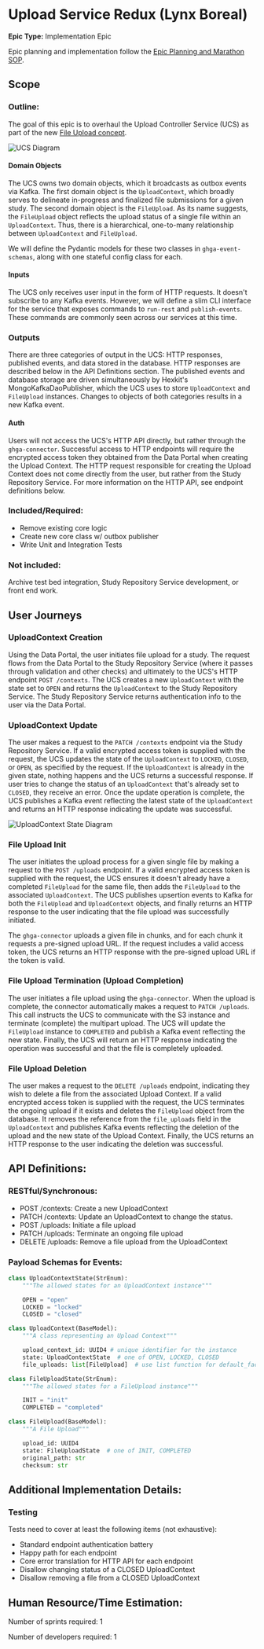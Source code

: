 # Upload Service Redux (Lynx Boreal)
**Epic Type:** Implementation Epic

Epic planning and implementation follow the
[Epic Planning and Marathon SOP](https://docs.ghga-dev.de/main/sops/sop001_epic_planning.html).

## Scope
### Outline:
The goal of this epic is to overhaul the Upload Controller Service (UCS) as part of the
new [File Upload concept](https://ghga.pages.hzdr.de/internal.ghga.de/feature_archconcept-file-upload/developer/architecture_concepts/ac007_file_upload/).

![UCS Diagram](./images/ucs.png)

#### Domain Objects
The UCS owns two domain objects, which it broadcasts as outbox events via Kafka. The
first domain object is the `UploadContext`, which broadly serves to delineate
in-progress and finalized file submissions for a given study. The second domain
object is the `FileUpload`. As its name suggests, the `FileUpload` object reflects
the upload status of a single file within an `UploadContext`. Thus, there is a
hierarchical, one-to-many relationship between `UploadContext` and `FileUpload`.

We will define the Pydantic models for these two classes in `ghga-event-schemas`,
along with one stateful config class for each.

#### Inputs
The UCS only receives user input in the form of HTTP requests. It doesn't subscribe to
any Kafka events. However, we will define a slim CLI interface for the service that
exposes commands to `run-rest` and `publish-events`. These commands are commonly seen
across our services at this time.

### Outputs
There are three categories of output in the UCS: HTTP responses, published events, and
data stored in the database. HTTP responses are described below in the API Definitions
section. The published events and database storage are driven simultaneously by
Hexkit's MongoKafkaDaoPublisher, which the UCS uses to store `UploadContext` and
`FileUpload` instances. Changes to objects of both categories results in a new Kafka
event.

#### Auth
Users will not access the UCS's HTTP API directly, but rather through the
`ghga-connector`. Successful access to HTTP endpoints will require the encrypted
access token they obtained from the Data Portal when creating the Upload Context.
The HTTP request responsible for creating the Upload Context does not come directly
from the user, but rather from the Study Repository Service.
For more information on the HTTP API, see endpoint definitions below.

### Included/Required:
- Remove existing core logic
- Create new core class w/ outbox publisher
- Write Unit and Integration Tests

### Not included:
Archive test bed integration, Study Repository Service development, or front end work.

## User Journeys

### UploadContext Creation
Using the Data Portal, the user initiates file upload for a study. The request flows
from the Data Portal to the Study Repository Service (where it passes through
validation and other checks) and ultimately to the UCS's HTTP endpoint
`POST /contexts`. The UCS creates a new
`UploadContext` with the state set to `OPEN` and returns the `UploadContext` to the
Study Repository Service. The Study Repository Service returns authentication info
to the user via the Data Portal.

### UploadContext Update
The user makes a request to the `PATCH /contexts` endpoint via the Study Repository
Service. If a valid encrypted access token is supplied with the request, the UCS
updates the state of the `UploadContext` to `LOCKED`, `CLOSED`, or `OPEN`, as
specified by the request. If the `UploadContext` is already in the given state, nothing
happens and the UCS returns a successful response.
If user tries to change the status of an `UploadContext` that's already set to `CLOSED`,
they receive an error. Once the update operation is complete, the UCS publishes a Kafka
event reflecting the latest state of the `UploadContext` and returns an HTTP response
indicating the update was successful.

![UploadContext State Diagram](./images/upload_context.png)

### File Upload Init
The user initiates the upload process for a given single file by making a request to
the `POST /uploads` endpoint. If a valid encrypted access token is supplied with the
request, the UCS ensures it doesn't already have a completed `FileUpload` for the same
file, then adds the `FileUpload` to the associated `UploadContext`. The UCS publishes
upsertion events to Kafka for both the `FileUpload` and `UploadContext`
objects, and finally returns an HTTP response to the user indicating that the file
upload was successfully initiated.

The `ghga-connector` uploads a given file in chunks, and for each chunk it requests
a pre-signed upload URL. If the request includes a valid access token, the UCS
returns an HTTP response with the pre-signed upload URL if the token is valid.

### File Upload Termination (Upload Completion)
The user initiates a file upload using the `ghga-connector`. When the upload is
complete, the connector automatically makes a request to `PATCH /uploads`. This call
instructs the UCS to communicate with the S3 instance and terminate (complete) the
multipart upload. The UCS will update the `FileUpload` instance to `COMPLETED` and
publish a Kafka event reflecting the new state. Finally, the UCS will return an HTTP
response indicating the operation was successful and that the file is completely
uploaded.

### File Upload Deletion
The user makes a request to the `DELETE /uploads` endpoint, indicating they wish to
delete a file from the associated Upload Context. If a valid encrypted access token
is supplied with the request, the UCS terminates the ongoing upload if it exists and
deletes the `FileUpload` object from the database. It removes the reference
from the `file_uploads` field in the `UploadContext` and publishes Kafka events
reflecting the deletion of the upload and the new state of the Upload Context.
Finally, the UCS returns an HTTP response to the user indicating the deletion was
successful.

## API Definitions:

### RESTful/Synchronous:

- POST /contexts: Create a new UploadContext
- PATCH /contexts: Update an UploadContext to change the status.
- POST /uploads: Initiate a file upload
- PATCH /uploads: Terminate an ongoing file upload
- DELETE /uploads: Remove a file upload from the UploadContext

### Payload Schemas for Events:

```python
class UploadContextState(StrEnum):
    """The allowed states for an UploadContext instance"""

    OPEN = "open"
    LOCKED = "locked"
    CLOSED = "closed"

class UploadContext(BaseModel):
    """A class representing an Upload Context"""

    upload_context_id: UUID4 # unique identifier for the instance
    state: UploadContextState  # one of OPEN, LOCKED, CLOSED
    file_uploads: list[FileUpload]  # use list function for default_factory

class FileUploadState(StrEnum):
    """The allowed states for a FileUpload instance"""

    INIT = "init"
    COMPLETED = "completed"

class FileUpload(BaseModel):
    """A File Upload"""

    upload_id: UUID4
    state: FileUploadState  # one of INIT, COMPLETED
    original_path: str
    checksum: str
```


## Additional Implementation Details:


### Testing
Tests need to cover at least the following items (not exhaustive):
- Standard endpoint authentication battery
- Happy path for each endpoint
- Core error translation for HTTP API for each endpoint
- Disallow changing status of a CLOSED UploadContext
- Disallow removing a file from a CLOSED UploadContext


## Human Resource/Time Estimation:

Number of sprints required: 1

Number of developers required: 1
